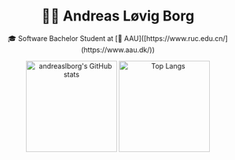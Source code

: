 <h1 align="center">👋🏻 Andreas Løvig Borg </h1>

<p align="center">
  🎓 Software Bachelor Student at [🏫 AAU]([https://www.ruc.edu.cn/](https://www.aau.dk/))
</p>

<p align="center">
  <img src="https://github-readme-stats-one-bice.vercel.app/api?username=andreaslborg&show_icons=true&include_all_commits=true&role=OWNER,ORGANIZATION_MEMBER" alt="andreaslborg's GitHub stats" height="185px" /> <img src="https://github-readme-stats-one-bice.vercel.app/api/top-langs/?username=andreaslborg&layout=compact&langs_count=8&include_all_commits=true&role=OWNER,ORGANIZATION_MEMBER" alt="Top Langs" height="185px" />

</p>
